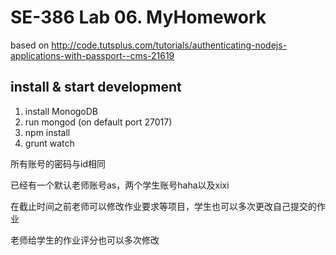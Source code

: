 # SE-386 Lab 06. MyHomework    

based on http://code.tutsplus.com/tutorials/authenticating-nodejs-applications-with-passport--cms-21619

## install & start development
1. install MonogoDB
2. run mongod (on default port 27017)
3. npm install
4. grunt watch

所有账号的密码与id相同

已经有一个默认老师账号as，两个学生账号haha以及xixi

在截止时间之前老师可以修改作业要求等项目，学生也可以多次更改自己提交的作业

老师给学生的作业评分也可以多次修改

